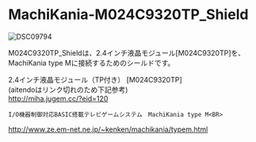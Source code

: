 # MachiKania-M024C9320TP_Shield

![DSC09794](https://user-images.githubusercontent.com/62051355/127772457-d5dab9e4-ca9e-464a-87b2-9b9450e5bf31.JPG)

M024C9320TP_Shieldは、2.4インチ液晶モジュール[M024C9320TP]を、MachiKania type Mに接続するためのシールドです。<BR>

2.4インチ液晶モジュール（TP付き） [M024C9320TP]<BR>
(aitendoはリンク切れのため下記参考)<BR>
http://miha.jugem.cc/?eid=120<BR>

	I/O機器制御対応BASIC搭載テレビゲームシステム　MachiKania type M<BR>
http://www.ze.em-net.ne.jp/~kenken/machikania/typem.html<BR>
